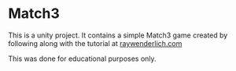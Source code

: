 # Match3

This is a unity project. 
It contains a simple Match3 game created by following along with the tutorial at [raywenderlich.com](https://www.raywenderlich.com/673-how-to-make-a-match-3-game-in-unity)

This was done for educational purposes only.
